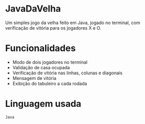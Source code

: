 #	JavaDaVelha

Um simples jogo da velha feito em Java, jogado no terminal, com verificação de vitória para os jogadores X e O.

#	Funcionalidades

- Modo de dois jogadores no terminal
- Validação de casa ocupada
- Verificação de vitória nas linhas, colunas e diagonais
- Mensagem de vitória
- Exibição do tabuleiro a cada rodada

#	Linguagem usada
	Java
